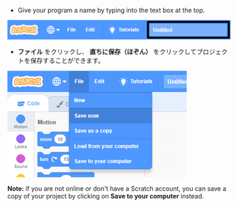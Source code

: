 + Give your program a name by typing into the text box at the top.

![scratch project name textbox](images/name-annotated.png)

+ **ファイル** をクリックし、 **直ちに保存（ほぞん）** をクリックしてプロジェクトを保存することができます。

![スクリーンショット](images/save.png)

**Note:** if you are not online or don't have a Scratch account, you can save a copy of your project by clicking on **Save to your computer** instead.
